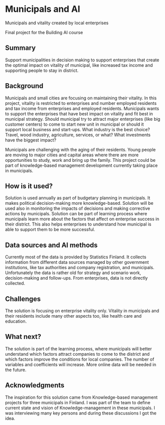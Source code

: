# Municipals and AI

Municipals and vitality created by local enterprises

Final project for the Building AI course

## Summary

Support municipalities in decision making to support enterprises that create the optimal impact on vitality of municipal, like increased tax income and supporting people to stay in district.

## Background

Municipals and small cities are focusing on maintaining their vitality. In this project, vitality is restricted to enterprises and number employed residents and tax income from enterprises and employed residents. Municipals wants to support the enterprises that have best impact on vitality and fit best in municipal strategy. Should municipal try to attract major enterprises (like big customer centers) to come to start new unit in municipal or should it support local business and start-ups. What industry is the best choice? Travel, wood industry, agriculture, services, or what? What investments have the biggest impact?

Municipals are challenging with the aging of their residents. Young people are moving to major cities and capital areas where there are more opportunities to study, work and bring up the family. This project could be part of knowledge-based management development currently taking place in municipals.

## How is it used?

Solution is used annually as part of budgetary planning in municipals. It makes political decision-making more knowledge-based. Solution will be used also in monitoring the impacts of decisions and making corrective actions by municipals. Solution can be part of learning process where municipals learn more about the factors that affect on enterprise success in their district. This also helps enterprises to understand how municipal is able to support them to be more successful.

## Data sources and AI methods

Currently most of the data is provided by Statistics Finland. It collects information from different data sources managed by other government institutions, like tax authorities and company registration, and municipals. Unfortunately the data is rather old for strategy and scenario work, decision-making and follow-ups. From enterprises, data is not directly collected.

## Challenges

The solution is focusing on enterprise vitality only. Vitality in municipals and their residents include many other aspects too, like health care and education.

## What next?

The solution is part of the learning process, where municipals will better understand which factors attract companies to come to the district and which factors improve the conditions for local companies. The number of variables and coefficients will increase. More online data will be needed in the future.

## Acknowledgments

The inspiration for this solution came from Knowledge-based management projects for three municipals in Finland. I was part of the team to define current state and vision of Knowledge-management in these municipals. I was interviewing many key persons and during these discussions I got the idea.
